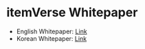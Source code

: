 # itemVerse Whitepaper

- English Whitepaper: [Link](https://github.com/itemVerse/whitepaper/blob/master/%5BEN%5D%20itemVerse%20Whitepaper%20v.31.pdf)
- Korean Whitepaper: [Link](https://github.com/itemVerse/whitepaper/blob/master/%5BKR%5D%20itemVerse%20Whitepaper%20v.31.pdf)
